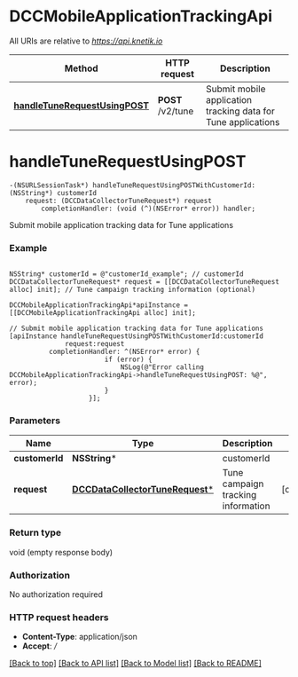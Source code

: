 # DCCMobileApplicationTrackingApi

All URIs are relative to *https://api.knetik.io*

Method | HTTP request | Description
------------- | ------------- | -------------
[**handleTuneRequestUsingPOST**](DCCMobileApplicationTrackingApi.md#handletunerequestusingpost) | **POST** /v2/tune | Submit mobile application tracking data for Tune applications


# **handleTuneRequestUsingPOST**
```objc
-(NSURLSessionTask*) handleTuneRequestUsingPOSTWithCustomerId: (NSString*) customerId
    request: (DCCDataCollectorTuneRequest*) request
        completionHandler: (void (^)(NSError* error)) handler;
```

Submit mobile application tracking data for Tune applications

### Example 
```objc

NSString* customerId = @"customerId_example"; // customerId
DCCDataCollectorTuneRequest* request = [[DCCDataCollectorTuneRequest alloc] init]; // Tune campaign tracking information (optional)

DCCMobileApplicationTrackingApi*apiInstance = [[DCCMobileApplicationTrackingApi alloc] init];

// Submit mobile application tracking data for Tune applications
[apiInstance handleTuneRequestUsingPOSTWithCustomerId:customerId
              request:request
          completionHandler: ^(NSError* error) {
                        if (error) {
                            NSLog(@"Error calling DCCMobileApplicationTrackingApi->handleTuneRequestUsingPOST: %@", error);
                        }
                    }];
```

### Parameters

Name | Type | Description  | Notes
------------- | ------------- | ------------- | -------------
 **customerId** | **NSString***| customerId | 
 **request** | [**DCCDataCollectorTuneRequest***](DCCDataCollectorTuneRequest*.md)| Tune campaign tracking information | [optional] 

### Return type

void (empty response body)

### Authorization

No authorization required

### HTTP request headers

 - **Content-Type**: application/json
 - **Accept**: */*

[[Back to top]](#) [[Back to API list]](../README.md#documentation-for-api-endpoints) [[Back to Model list]](../README.md#documentation-for-models) [[Back to README]](../README.md)

